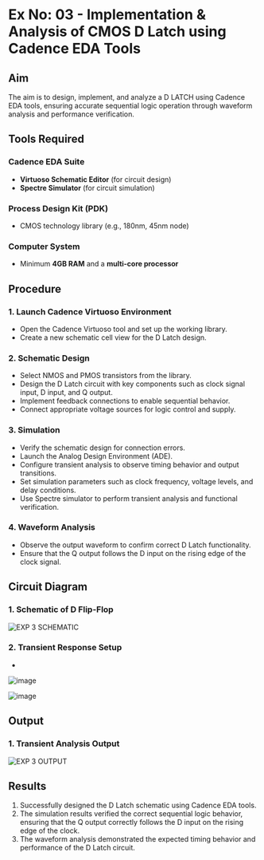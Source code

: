 # Ex No: 03 - Implementation & Analysis of CMOS D Latch using Cadence EDA Tools

## Aim
The aim is to design, implement, and analyze a D LATCH using Cadence EDA tools, ensuring accurate sequential logic operation through waveform analysis and performance verification.

## Tools Required

### Cadence EDA Suite
- **Virtuoso Schematic Editor** (for circuit design)
- **Spectre Simulator** (for circuit simulation)

### Process Design Kit (PDK)
- CMOS technology library (e.g., 180nm, 45nm node)

### Computer System
- Minimum **4GB RAM** and a **multi-core processor**

## Procedure

### 1. Launch Cadence Virtuoso Environment
- Open the Cadence Virtuoso tool and set up the working library.
- Create a new schematic cell view for the D Latch design.

### 2. Schematic Design
- Select NMOS and PMOS transistors from the library.
- Design the D Latch circuit with key components such as clock signal input, D input, and Q output.
- Implement feedback connections to enable sequential behavior.
- Connect appropriate voltage sources for logic control and supply.

### 3. Simulation
- Verify the schematic design for connection errors.
- Launch the Analog Design Environment (ADE).
- Configure transient analysis to observe timing behavior and output transitions.
- Set simulation parameters such as clock frequency, voltage levels, and delay conditions.
- Use Spectre simulator to perform transient analysis and functional verification.

### 4. Waveform Analysis
- Observe the output waveform to confirm correct D Latch functionality.
- Ensure that the Q output follows the D input on the rising edge of the clock signal.

## Circuit Diagram

### 1. Schematic of D Flip-Flop
![EXP 3 SCHEMATIC](https://github.com/user-attachments/assets/3701067c-0798-4d5d-9626-ef65e8c3c3c9)


### 2. Transient Response Setup
*
![image](https://github.com/user-attachments/assets/1f3ca348-55f6-41df-82e5-bce0f5cae560) 


![image](https://github.com/user-attachments/assets/84c96dcc-e3da-4cf7-b9c1-80d807f5a88b)


## Output

### 1. Transient Analysis Output
![EXP 3 OUTPUT ](https://github.com/user-attachments/assets/eab831c5-4cce-45f9-b0c3-1a1b5418deaf)


## Results
1. Successfully designed the D Latch schematic using Cadence EDA tools.
2. The simulation results verified the correct sequential logic behavior, ensuring that the Q output correctly follows the D input on the rising edge of the clock.
3. The waveform analysis demonstrated the expected timing behavior and performance of the D Latch circuit.
